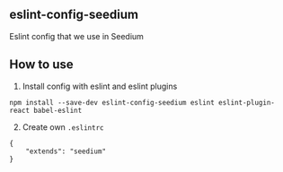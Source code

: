 eslint-config-seedium
----------------------

Eslint config that we use in Seedium

## How to use

1. Install config with eslint and eslint plugins

```
npm install --save-dev eslint-config-seedium eslint eslint-plugin-react babel-eslint
```


2. Create own `.eslintrc`

```
{
    "extends": "seedium"
}
```
